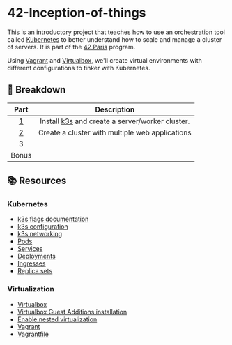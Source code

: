 # 42-Inception-of-things

This is an introductory project that teaches how to use an orchestration tool called [Kubernetes](https://kubernetes.io/) to better understand how to scale and manage a cluster of servers. It is part of the [42 Paris](https://www.42.fr/) program.

Using [Vagrant](https://www.vagrantup.com/) and [Virtualbox](https://www.virtualbox.org/), we'll create virtual environments with different configurations to tinker with Kubernetes.

## 📑 Breakdown

| Part | Description |
| :-: | :-: |
| [1](./p1/README.md) | Install [k3s](https://k3s.io/) and create a server/worker cluster. |
| [2](./p2/README.md) | Create a cluster with multiple web applications |
| 3 | |
| Bonus | |

## :books: Resources

### Kubernetes

- [k3s flags documentation](https://www.rancher.co.jp/docs/k3s/latest/en/installation/)
- [k3s configuration](https://docs.k3s.io/installation/configuration)
- [k3s networking](https://docs.k3s.io/installation/requirements#networking)
- [Pods](https://kubernetes.io/docs/concepts/workloads/pods/pod/)
- [Services](https://kubernetes.io/docs/concepts/services-networking/service/)
- [Deployments](https://kubernetes.io/docs/concepts/workloads/controllers/deployment/)
- [Ingresses](https://kubernetes.io/docs/concepts/services-networking/ingress/)
- [Replica sets](https://kubernetes.io/docs/concepts/workloads/controllers/replicaset/)

### Virtualization

- [Virtualbox](https://www.virtualbox.org/)
- [Virtualbox Guest Additions installation](https://www.youtube.com/watch?v=w4E1iqsn_wA&ab_channel=tanzTalks.tech)
- [Enable nested virtualization](https://forums.virtualbox.org/viewtopic.php?t=90831)
- [Vagrant](https://www.vagrantup.com/)
- [Vagrantfile](https://www.vagrantup.com/docs/vagrantfile/)
